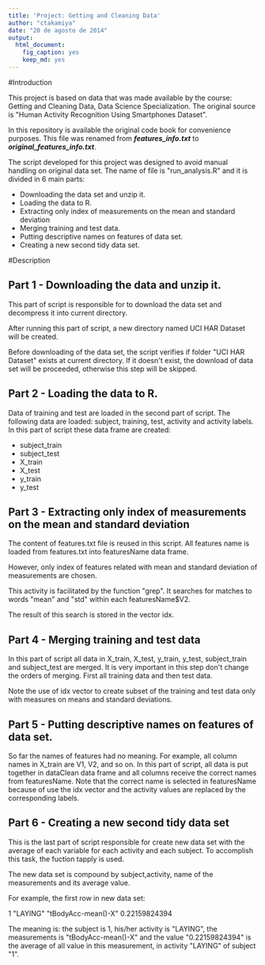 ```yaml
---
title: 'Project: Getting and Cleaning Data'
author: "ctakamiya"
date: "20 de agosto de 2014"
output:
  html_document:
    fig_caption: yes
    keep_md: yes
---
```


#Introduction

This project is based on data that was made available by the course: Getting and 
Cleaning Data, Data Science Specialization. The original source is "Human 
Activity Recognition Using Smartphones Dataset".

In this repository is available the original code book for convenience purposes. 
This file was renamed from **_features\_info.txt_** to 
**_original\_features\_info.txt_**.

The script developed for this project was designed to avoid manual handling 
on original data set. The name of file is "run_analysis.R" and it is 
divided in 6 main parts:

* Downloading the data set and unzip it.
* Loading the data to R.
* Extracting only index of measurements on the mean and standard deviation
* Merging training and test data.
* Putting descriptive names on features of data set.
* Creating a new second tidy data set.

#Description 
## Part 1 - Downloading the data and unzip it.

This part of script is responsible for to download the data set and decompress 
it into current directory. 

After running this part of script, a new directory named UCI HAR Dataset will be
created.

Before downloading of the data set, the script verifies if folder 
"UCI HAR Dataset" exists at current directory. If it doesn't exist, the download
of data set will be proceeded,  otherwise this step will be skipped. 


## Part 2 - Loading the data to R.
Data of training and test are loaded in the second part of script. The following 
data are loaded: subject, training, test, activity and activity labels.
In this part of script these data frame are created: 

* subject_train
* subject_test
* X_train 
* X_test
* y_train
* y_test

## Part 3 - Extracting only index of measurements on the mean and standard deviation

The content of features.txt file is reused in this script. All features name is 
loaded from features.txt into featuresName data frame. 

However, only index of features related with mean and standard deviation of 
measurements are chosen. 

This activity is facilitated by the function "grep". It searches for matches to 
words "mean" and "std" within each featuresName$V2.

The result of this search is stored in the vector idx.

## Part 4 - Merging training and test data 

In this part of script all data in X_train, X_test, y_train, y_test, 
subject_train and subject_test are merged. It is very important in this step don't 
change the orders of merging. First all training data and then test data.

Note the use of idx vector to create subset of the training and test data only
with measures on means and standard deviations.

## Part 5 - Putting descriptive names on features of data set. 
So far the names of features had no meaning. For example, all column names in 
X_train are V1, V2, and so on.
In this part of script, all data is put together in dataClean data frame and all
columns receive the correct names from featuresName. Note that the correct name 
is selected in featuresName because of use the idx vector and the activity 
values are replaced by the corresponding labels.

## Part 6 - Creating a new second tidy data set  

This is the last part of script responsible for create new data set with the 
average of each variable for each activity and each subject. To accomplish this 
task, the fuction tapply is used. 

The new data set is compound by subject,activity, name of  the measurements and 
its average value.

For example, the first row in new data set:

1 "LAYING" "tBodyAcc-mean()-X" 0.22159824394

The meaning is: the subject is 1, his/her activity is "LAYING", the measurements
is "tBodyAcc-mean()-X" and the value "0.22159824394" is the average of all value 
in this measurement, in activity "LAYING" of subject "1".



